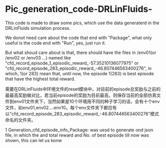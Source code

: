 # Pic_generation_code-DRLinFluids-
This code is made to draw some pics, which use the data generaterd in the DRLinFluids simulation process.

We donot need care about the code that end with "Package", what only useful is the code end with "Run", yes, just run it. 

But what shoud care about is that, there should have the files in /env01(or /env02 or /env03 ...) named like "cfd_record_episode_1_episodic_reward_-57.35210136077975" or "cfd_record_episode_283_episodic_reward_-46.807446563400276", in which, 1(or 283) mean that, until now, the episode 1(283) is best episode that have the highest total reward.

需要在DRLinFluids中环境文件的reset模块中，对目前的episode总奖励与之前的最最高奖励做对比，若当前episode的奖励为目前最高，则保存当前的全部仿真文件到env01文件夹下，当然如果是10个环境用不同的种子学习的话，会有十个env文件，如env01,env02....env10。每个env文件夹下都应有以"cfd_record_episode_283_episodic_reward_-46.807446563400276"模式命名的文件夹。


1 Generation_cfd_episode_info_Package: was uesd to generate ond json file, in which the and total reward and No. of best episode till now was shown, this can let us konw
